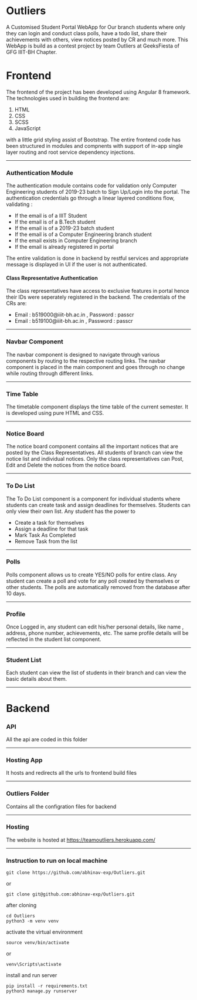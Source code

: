 # Outliers

A Customised Student Portal WebApp for Our branch students where only they can login and conduct class polls, have a todo list, share their achievements with others, view notices posted by CR and much more. This WebApp is build as a contest project by team Outliers at GeeksFiesta of GFG IIIT-BH Chapter.

# Frontend
The frontend of the project has been developed using Angular 8 framework. The technologies used in building the frontend are:
<ol>
  <li>HTML</li>
  <li>CSS</li>
  <li>SCSS</li>
  <li>JavaScript</li>
</ol>

with a little grid styling assist of Bootstrap. The entire frontend code has been structured in modules and compnents with support of in-app single layer routing and root service dependency injections.

<hr />

### <strong>Authentication Module</strong>

The authentication module contains code for validation only Computer Engineering students of 2019-23 batch to Sign Up/Login into the portal. The authentication credentials go through a linear layered conditions flow, validating : 
<ul>
    <li>If the email is of a IIIT Student</li>
    <li>If the email is of a B.Tech student</li>
    <li>If the email is of a 2019-23 batch student</li>
    <li>If the email is of a Computer Engineering branch student</li>
    <li>If the email exists in Computer Engineering branch</li>
    <li>If the email is already registered in portal</li>
</ul>  

The entire validation is done in backend by restful services and appropriate message is displayed in UI if the user is not authenticated.

#### <strong>Class Representative Authentication</strong>

The class representatives have access to exclusive features in portal hence their IDs were seperately registered in the backend. The credentials of the CRs are:
<ul>
    <li>
        Email : b519000@iiit-bh.ac.in
        ,
        Password : passcr
    </li>
    <li>
        Email : b519100@iiit-bh.ac.in
        ,
        Password : passcr
    </li>
</ul>


<hr />

### <strong>Navbar Component</strong>

The navbar component is designed to navigate through various components by routing to the respective routing links. The navbar component is placed in the main component and goes through no change while routing through different links.

<hr />

### <strong>Time Table</strong>

The timetable component displays the time table of the current semester. It is developed using pure HTML and CSS.

<hr />

### <strong>Notice Board</strong>

The notice board component contains all the important notices that are posted by the Class Representatives. All students of branch can view the notice list and individual notices. Only the class representatives can Post, Edit and Delete the notices from the notice board.

<hr />


### <strong>To Do List</strong>

The To Do List component is a component for individual students where students can create task and assign deadlines for themselves. Students can only view their own list. Any student has the power to 

<ul>
    <li>Create a task for themselves</li>
    <li>Assign a deadline for that task</li>
    <li>Mark Task As Completed</li>
    <li>Remove Task from the list</li>
</ul>

<hr />

### <strong>Polls</strong>

Polls component allows us to create YES/NO polls for entire class. Any student can create a poll and vote for any poll created by themselves or other students. The polls are automatically removed from the database after 10 days.

<hr />

### <strong>Profile</strong>

Once Logged in, any student can edit his/her personal details, like name , address, phone number, achievements, etc. The same profile details will be reflected in the student list component.

<hr />

### <strong>Student List</strong>

Each student can view the list of students in their branch and can view the basic details about them.

<hr />

# Backend 

### API 

All the api are coded in this folder

<hr />

### Hosting App

It hosts and redirects all the urls to frontend build files 

<hr />

### Outliers Folder

Contains all the configration files for backend

<hr />

### Hosting 

The website is hosted at https://teamoutliers.herokuapp.com/

<hr />

### Instruction to run on local machine
```
git clone https://github.com/abhinav-exp/Outliers.git
```
or 
```
git clone git@github.com:abhinav-exp/Outliers.git
```

after cloning 
```
cd Outliers 
python3 -m venv venv 
```

activate the virtual environment 
```
source venv/bin/activate
``` 
or 
```
venv\Scripts\activate
```

install and run server
```
pip install -r requirements.txt
python3 manage.py runserver
```
